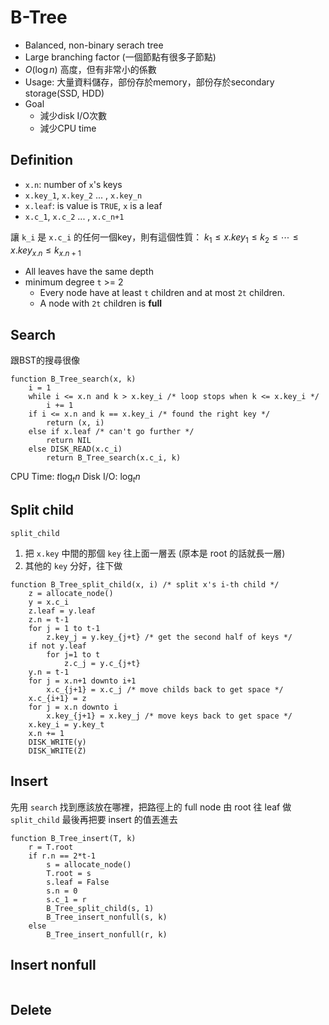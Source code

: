 # B-Tree

- Balanced, non-binary serach tree
- Large branching factor (一個節點有很多子節點)
- $O(\log n)$ 高度，但有非常小的係數
- Usage: 大量資料儲存，部份存於memory，部份存於secondary storage(SSD, HDD)
- Goal
  - 減少disk I/O次數
  - 減少CPU time

## Definition

- `x.n`: number of `x`'s keys 
- `x.key_1`, `x.key_2` ... , `x.key_n`
- `x.leaf`: is value is `TRUE`, `x` is a leaf
- `x.c_1`, `x.c_2` ... , `x.c_n+1`

讓 `k_i` 是 `x.c_i` 的任何一個key，則有這個性質：
$k_1 \le x.key_1 \le k_2 \le \cdots \le x.key_{x.n} \le k_{x.n+1}$

- All leaves have the same depth
- minimum degree `t` >= 2
  - Every node have at least `t` children and at most `2t` children.
  - A node with `2t` children is **full**

## Search

跟BST的搜尋很像

```pseudocode
function B_Tree_search(x, k)
	i = 1
	while i <= x.n and k > x.key_i /* loop stops when k <= x.key_i */
		i += 1
	if i <= x.n and k == x.key_i /* found the right key */
		return (x, i)
	else if x.leaf /* can't go further */
		return NIL
	else DISK_READ(x.c_i)
		return B_Tree_search(x.c_i, k)
```

CPU Time: $t\log_t{n}$
Disk I/O: $\log_t{n}$

## Split child

`split_child`

1. 把 `x.key` 中間的那個 `key` 往上面一層丟 (原本是 root 的話就長一層)
2. 其他的 `key` 分好，往下做

```pseudocode
function B_Tree_split_child(x, i) /* split x's i-th child */
	z = allocate_node()
	y = x.c_i
	z.leaf = y.leaf
	z.n = t-1
	for j = 1 to t-1
		z.key_j = y.key_{j+t} /* get the second half of keys */
	if not y.leaf
		for j=1 to t
			z.c_j = y.c_{j+t}
	y.n = t-1
	for j = x.n+1 downto i+1
		x.c_{j+1} = x.c_j /* move childs back to get space */
	x.c_{i+1} = z
	for j = x.n downto i
		x.key_{j+1} = x.key_j /* move keys back to get space */
	x.key_i = y.key_t
	x.n += 1
	DISK_WRITE(y)
	DISK_WRITE(Z)
```

## Insert

先用 `search` 找到應該放在哪裡，把路徑上的 full node 由 root 往 leaf 做 `split_child`
最後再把要 insert 的值丟進去

```pseudocode
function B_Tree_insert(T, k)
	r = T.root
	if r.n == 2*t-1
		s = allocate_node()
		T.root = s
		s.leaf = False
		s.n = 0
		s.c_1 = r
		B_Tree_split_child(s, 1)
		B_Tree_insert_nonfull(s, k)
	else
		B_Tree_insert_nonfull(r, k)
```

## Insert nonfull

```pseudocode
```

## Delete







